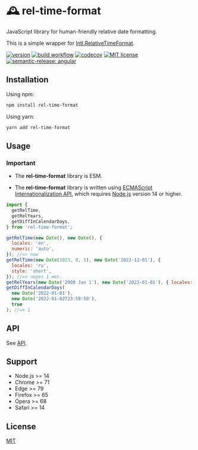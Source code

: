 # 🕰️ rel-time-format

JavaScript library for human-friendly relative date formatting.

This is a simple wrapper for [Intl.RelativeTimeFormat](https://developer.mozilla.org/en-US/docs/Web/JavaScript/Reference/Global_Objects/Intl/RelativeTimeFormat).

[![version](https://img.shields.io/npm/v/rel-time-format)](https://www.npmjs.com/package/ci-workflow-testing) [![build workflow](https://github.com/unicorn-84/rel-time-format/actions/workflows/build.yml/badge.svg)](https://github.com/unicorn-84/rel-time-format/actions/workflows/build.yml) [![codecov](https://codecov.io/gh/unicorn-84/rel-time-format/branch/master/graph/badge.svg?token=5A76CUQ75O)](https://codecov.io/gh/unicorn-84/rel-time-format) [![MIT license](https://img.shields.io/github/license/unicorn-84/rel-time-format)](https://github.com/unicorn-84/rel-time-format/blob/master/LICENSE) [![semantic-release: angular](https://img.shields.io/badge/semantic--release-angular-e10079?logo=semantic-release)](https://github.com/semantic-release/semantic-release)

## Installation

Using npm:

```bash
npm install rel-time-format
```

Using yarn:

```bash
yarn add rel-time-format
```

## Usage

### Important

- The **rel-time-format** library is ESM.

- The **rel-time-format** library is written using [ECMAScript Internationalization API](https://developer.mozilla.org/en-US/docs/Web/JavaScript/Reference/Global_Objects/Intl), which requires [Node.js](https://nodejs.org) version 14 or higher.

```js
import {
  getRelTime,
  getRelYears,
  getDiffInCalendarDays,
} from 'rel-time-format';

getRelTime(new Date(), new Date(), {
  locales: 'en',
  numeric: 'auto',
}); //=> now
getRelTime(new Date(2023, 0, 1), new Date('2022-12-01'), {
  locales: 'ru',
  style: 'short',
}); //=> через 1 мес.
getRelYears(new Date('2000 Jan 1'), new Date('2022-01-01'), { locales: 'en' }); // 22 years ago
getDiffInCalendarDays(
  new Date('2022-01-01'),
  new Date('2022-01-02T23:59:59'),
  true
); //=> 1
```

## API

See [API](https://github.com/unicorn-84/rel-time-format/blob/master/API.md).

## Support

- Node.js >= 14
- Chrome >= 71
- Edge >= 79
- Firefox >= 65
- Opera >= 68
- Safari >= 14

## License

[MIT](https://github.com/unicorn-84/rel-time-format/blob/master/LICENSE)
